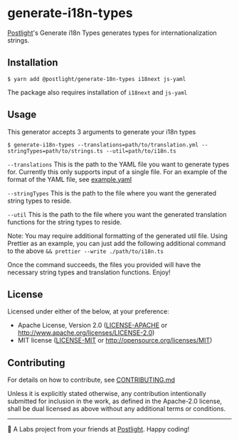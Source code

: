 # generate-i18n-types

[Postlight](https://postlight.com)'s Generate i18n Types generates types for internationalization strings.

## Installation

```shell
$ yarn add @postlight/generate-18n-types i18next js-yaml
```

The package also requires installation of `i18next` and `js-yaml`

## Usage

This generator accepts 3 arguments to generate your i18n types
```shell
$ generate-i18n-types --translations=path/to/translation.yml --stringTypes=path/to/strings.ts --util=path/to/i18n.ts
```

`--translations`
This is the path to the YAML file you want to generate types for. Currently this only supports input of a single file. For an example of the format of the YAML file, see [example.yaml](./example.yaml)

`--stringTypes`
This is the path to the file where you want the generated string types to reside.

`--util`
This is the path to the file where you want the generated translation functions for the string types to reside.

Note:
You may require additional formatting of the generated util file. Using Prettier as an example, you can just add the following additional command to the above
`&& prettier --write ./path/to/i18n.ts`

Once the command succeeds, the files you provided will have the necessary string types and translation functions. Enjoy!

## License

Licensed under either of the below, at your preference:

- Apache License, Version 2.0
  ([LICENSE-APACHE](LICENSE-APACHE) or http://www.apache.org/licenses/LICENSE-2.0)
- MIT license
  ([LICENSE-MIT](LICENSE-MIT) or http://opensource.org/licenses/MIT)
  
## Contributing

For details on how to contribute, see [CONTRIBUTING.md](./CONTRIBUTING.md)

Unless it is explicitly stated otherwise, any contribution intentionally
submitted for inclusion in the work, as defined in the Apache-2.0 license,
shall be dual licensed as above without any additional terms or conditions.

---

🔬 A Labs project from your friends at [Postlight](https://postlight.com). Happy coding!


